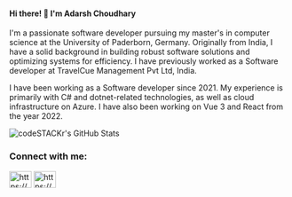 #### Hi there! 👋 I'm Adarsh Choudhary
I'm a passionate software developer pursuing my master's in computer science at the University of Paderborn, Germany. Originally from India, I have a solid background in building robust software solutions and optimizing systems for efficiency. I have previously worked as a Software developer at TravelCue Management Pvt Ltd, India.

I have been working as a Software developer since 2021. My experience is primarily with C# and dotnet-related technologies, as well as cloud infrastructure on Azure. I have also been working on Vue 3 and React from the year 2022.

<img alt="codeSTACKr's GitHub Stats" src="https://github-readme-stats.vercel.app/api?username=iamAdarshh&show_icons=true&hide_border=true" />

<h3 align="left">Connect with me:</h3>
<p align="left">
<a href="https://www.linkedin.com/in/adarsh-choudhary-686804180/" target="blank"><img align="center" src="https://cdn.jsdelivr.net/npm/simple-icons@3.0.1/icons/linkedin.svg" alt="https://www.linkedin.com/in/adarsh-choudhary-686804180/" height="30" width="40" /></a>
<a href="https://www.instagram.com/iamadarshhh/" target="blank"><img align="center" src="https://cdn.jsdelivr.net/npm/simple-icons@3.0.1/icons/instagram.svg" alt="https://www.instagram.com/notadarshh/" height="30" width="40" /></a>
</p>
